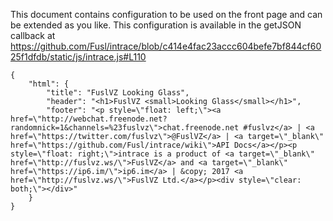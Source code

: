 This document contains configuration to be used on the front page and can be extended as you like. This configuration is available in the getJSON callback at https://github.com/Fusl/intrace/blob/c414e4fac23accc604befe7bf844cf6025f1dfdb/static/js/intrace.js#L110
```
{
	"html": {
		"title": "FuslVZ Looking Glass",
		"header": "<h1>FuslVZ <small>Looking Glass</small></h1>",
		"footer": "<p style=\"float: left;\"><a href=\"http://webchat.freenode.net?randomnick=1&channels=%23fuslvz\">chat.freenode.net #fuslvz</a> | <a href=\"https://twitter.com/fuslvz\">@FuslVZ</a> | <a target=\"_blank\" href=\"https://github.com/Fusl/intrace/wiki\">API Docs</a></p><p style=\"float: right;\">intrace is a product of <a target=\"_blank\" href=\"http://fuslvz.ws/\">FuslVZ</a> and <a target=\"_blank\" href=\"https://ip6.im/\">ip6.im</a> | &copy; 2017 <a href=\"http://fuslvz.ws/\">FuslVZ Ltd.</a></p><div style=\"clear: both;\"></div>"
	}
}
```